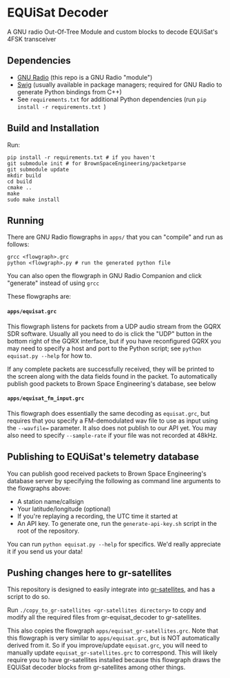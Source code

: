 # EQUiSat Decoder
A GNU radio Out-Of-Tree Module and custom blocks to decode EQUiSat's 4FSK transceiver

## Dependencies
- [GNU Radio](https://wiki.gnuradio.org/index.php/InstallingGR) (this repo is a GNU Radio "module")
- [Swig](http://swig.org/download.html) (usually available in package managers; required for GNU Radio to generate Python bindings from C++)
- See `requirements.txt` for additional Python dependencies (run `pip install -r requirements.txt `)

## Build and Installation
Run:
```
pip install -r requirements.txt # if you haven't
git submodule init # for BrownSpaceEngineering/packetparse
git submodule update
mkdir build
cd build
cmake ..
make
sudo make install
```

## Running
There are GNU Radio flowgraphs in `apps/` that you can "compile" and run as follows:
```
grcc <flowgraph>.grc
python <flowgraph>.py # run the generated python file
```
You can also open the flowgraph in GNU Radio Companion and click "generate" instead of using `grcc`

These flowgraphs are:
#### `apps/equisat.grc`

This flowgraph listens for packets from a UDP audio stream from the GQRX SDR software. Usually all you need to do is click the "UDP" button in the bottom right of the GQRX interface, but if you have reconfigured GQRX you may need to specify a host and port to the Python script; see `python equisat.py --help` for how to.

If any complete packets are successfully received, they will be printed to the screen along with the data fields found in the packet. To automatically publish good packets to Brown Space Engineering's database, see below

#### `apps/equisat_fm_input.grc` 

This flowgraph does essentially the same decoding as `equisat.grc`, but requires that you specify a FM-demodulated wav file to use as input using the `--wavfile=` parameter. It also does not publish to our API yet. You may also need to specify `--sample-rate` if your file was not recorded at 48kHz.

## Publishing to EQUiSat's telemetry database
You can publish good received packets to Brown Space Engineering's database server by specifying the following as command line arguments to the flowgraphs above:

- A station name/callsign
- Your latitude/longitude (optional)
- If you're replaying a recording, the UTC time it started at
- An API key. To generate one, run the `generate-api-key.sh` script in the root of the repository.
 
You can run `python equisat.py --help` for specifics. We'd really appreciate it if you send us your data!
 
## Pushing changes here to gr-satellites
This repository is designed to easily integrate into [gr-satellites](https://github.com/daniestevez/gr-satellites), and has a script to do so.

Run `./copy_to_gr-satellites <gr-satellites directory>` to copy and modify all the required files from gr-equisat_decoder to gr-satellites. 

This also copies the flowgraph `apps/equisat_gr-satellites.grc`. Note that this flowgraph is very similar to `apps/equisat.grc`, but is NOT automatically derived from it. So if you improve/update `equisat.grc`, you will need to manually update `equisat_gr-satellites.grc` to correspond. This will likely require you to have gr-satellites installed because this flowgraph draws the EQUiSat decoder blocks from gr-satellites among other things.